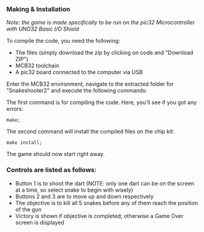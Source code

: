 ### Making & Installation
*Note: the game is made specifically to be run on the pic32 Microcontroller with UNO32 Basic I/O Shield*

To compile the code, you need the following:
* The files (simply download the zip by clicking on code and "Download ZIP")
* MCB32 toolchain
* A pic32 board connected to the computer via USB

Enter the MCB32 environment, navigate to the extracted folder for "Snakeshooter2" and execute the following commands:

The first command is for compiling the code. Here, you'll see if you got any errors:
```
make;
```

The second command will install the compiled files on the chip kit:
```
make install;
```

The game should now start right away.

### Controls are listed as follows:

* Button 1 is to shoot the dart (NOTE: only one dart can be on the screen at a time, so select snake to begin with wisely)
* Buttons 2 and 3 are to move up and down respectively
* The objective is to kill all 5 snakes before any of them reach the position of the gun
* Victory is shown if objective is completed; otherwise a Game Over screen is displayed


